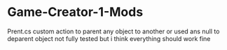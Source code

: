 # Game-Creator-1-Mods

Prent.cs
custom action to parent any object to another or used ans null to deparent object
not fully tested but i think everything should work fine
